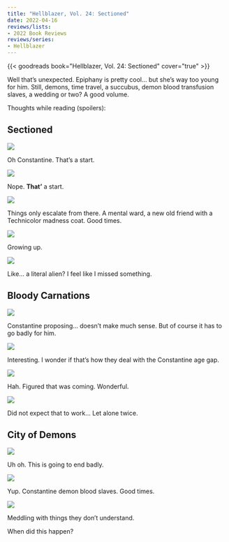 ```yaml
---
title: "Hellblazer, Vol. 24: Sectioned"
date: 2022-04-16
reviews/lists:
- 2022 Book Reviews
reviews/series:
- Hellblazer
---
```

{{< goodreads book="Hellblazer, Vol. 24: Sectioned" cover="true" >}}

Well that’s unexpected. Epiphany is pretty cool… but she’s way too young for him. Still, demons, time travel, a succubus, demon blood transfusion slaves, a wedding or two? A good volume. 

<!--more-->

Thoughts while reading (spoilers):

## Sectioned
![](/embeds/books/attachments/hellblazer-24-29cbef.png)

Oh Constantine. That’s a start. 

![](/embeds/books/attachments/hellblazer-24-56c467.png)

Nope. **That’** a start. 

![](/embeds/books/attachments/hellblazer-24-27fd68.png)

Things only escalate from there. A mental ward, a new old friend with a Technicolor madness coat. Good times. 

![](/embeds/books/attachments/hellblazer-24-cbb690.png)

Growing up. 

![](/embeds/books/attachments/hellblazer-24-ad84b9.png)

Like… a literal alien? I feel like I missed something. 

## Bloody Carnations
![](/embeds/books/attachments/hellblazer-24-005364.png)

Constantine proposing… doesn’t make much sense. But of course it has to go badly for him. 

![](/embeds/books/attachments/hellblazer-24-5a2cf8.png)

Interesting. I wonder if that’s how they deal with the Constantine age gap. 

![](/embeds/books/attachments/hellblazer-24-972525.png)

Hah. Figured that was coming. Wonderful. 

![](/embeds/books/attachments/hellblazer-24-59319e.png)

Did not expect that to work… Let alone twice. 

## City of Demons
![](/embeds/books/attachments/hellblazer-24-8f3a47.png)

Uh oh. This is going to end badly. 

![](/embeds/books/attachments/hellblazer-24-1a8412.png)

Yup. Constantine demon blood slaves. Good times. 

![](/embeds/books/attachments/hellblazer-24-00e240.png)

Meddling with things they don’t understand. 

When did this happen?
